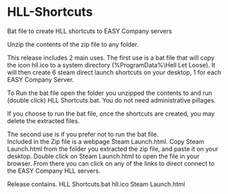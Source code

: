 # HLL-Shortcuts
Bat file to create HLL shortcuts to EASY Company servers

Unzip the contents of the zip file to any folder.

This release includes 2 main uses. 
The first use is a bat file that will copy the icon hll.ico to a system directory (%ProgramData%\Hell Let Loose).  It will then create 6 steam direct launch shortcuts on your desktop, 1 for each EASY Company Server.  

To Run the bat file open the folder you unzipped the contents to and run (double click) HLL Shortcuts.bat.  You do not need administrative pillages.

If you choose to run the bat file, once the shortcuts are created, you may delete the extracted files.

The second use is if you prefer not to run the bat file.  
Included in the Zip file is a webpage Steam Launch.html.  Copy Steam Launch.html from the folder you extracted the zip file, and paste it on your desktop.  Double click on Steam Launch.html to open the file in your browser.  From there you can click on any of the links to direct connect to the EASY Company HLL servers.

Release contains.
HLL Shortcuts.bat
hll.ico
Steam Launch.html
